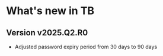# What's new in TB

## Version v2025.Q2.R0

>
- Adjusted password expiry period from 30 days to 90 days